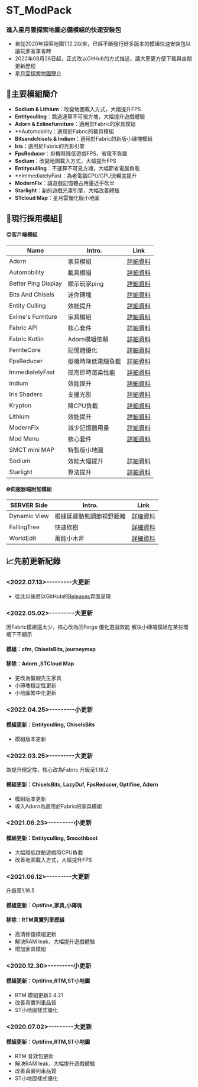 # ST_ModPack
### 進入星月雲探索地圖必備模組的快速安裝包
- 自從2020年探索地圖1.12.2以來，已經不斷發行好多版本的模組快速安裝包以讓玩家省事省時
- 2022年08月26日起，正式改以GitHub的方式推送，讓大家更方便下載與查閱更新歷程
- [星月雲探索地圖簡介](https://smct.vercel.app/#map)

## 🔎主要模組簡介
- **Sodium & Lithium**：改變地圖載入方式，大幅提升FPS
- **Entityculling**：跳過運算不可視方塊，大幅提升遊戲體驗
- **Adorn & Exlinefurniture**：適用於Fabric的家具模組
- **Automobility：適用於Fabric的載具模組
- **Bitsandchisels & Indium**：適用於Fabric的新版小磚塊模組
- **Iris**：適用於Fabric的光影引擎
- **FpsReducer**：掛機時降低遊戲FPS，省電不負載 
- **Sodium**：改變地圖載入方式，大幅提升FPS
- **Entityculling**：不運算不可見方塊，大幅節省電腦負載
- **ImmediatelyFast：為老電腦CPU/GPU流暢度提升
- **ModernFix**：讓遊戲記憶體占用量近乎砍半
- **Starlight**：新的遊戲光罩引擎，大幅改善體驗
- **STcloud Map**：星月雲優化版小地圖

## 📂現行採用模組📌
#### 😊客戶端模組
| Name |Intro.| Link |
| ------------------ | ------ | ------ |
| Adorn              | 家具模組         | [詳細資料](https://modrinth.com/mod/adorn) |
| Automobility       | 載具模組         | [詳細資料](https://modrinth.com/mod/automobility) |
| Better Ping Display| 顯示玩家ping     | [詳細資料](https://modrinth.com/mod/better-ping-display-fabric) |
| Bits And Chisels   | 迷你磚塊         | [詳細資料](https://modrinth.com/mod/bits-and-chisels) |
| Entity Culling     | 效能提升         | [詳細資料](https://modrinth.com/mod/entityculling) |
| Exline's Furniture | 家具模組         | [詳細資料](https://modrinth.com/mod/exlines-furniture) |
| Fabric API         | 核心套件         | [詳細資料](https://modrinth.com/mod/fabric-api) |
| Fabric Kotlin      | Adorn模組依賴    | [詳細資料](https://modrinth.com/mod/fabric-language-kotlin) |
| FerriteCore        | 記憶體優化       | [詳細資料](https://modrinth.com/mod/ferrite-core) |
| FpsReducer         | 掛機時降低電腦負載 | [詳細資料](https://www.curseforge.com/minecraft/mc-mods/fps-reducer) |
| ImmediatelyFast    | 提高即時渲染性能  | [詳細資料](https://modrinth.com/mod/immediatelyfast) |
| Indium             | 效能提升         | [詳細資料](https://modrinth.com/mod/indium) |
| Iris Shaders       | 支援光影         | [詳細資料](https://modrinth.com/mod/iris) |
| Krypton            | 降CPU負載       | [詳細資料](https://modrinth.com/mod/krypton) |
| Lithium            | 效能提升        | [詳細資料](https://modrinth.com/mod/lithium) |
| ModernFix          | 減少記憶體用量   | [詳細資料](https://modrinth.com/mod/modernfix) |
| Mod Menu           | 核心套件        | [詳細資料](https://modrinth.com/mod/modmenu) |
| SMCT mini MAP      | 特製版小地圖     | |
| Sodium             | 效能大幅提升     | [詳細資料](https://modrinth.com/mod/sodium) |
| Starlight          | 算法提升        | [詳細資料](https://modrinth.com/mod/starlight) |

#### 🌐伺服器端附加模組
| SERVER Side |Intro.| Link |
| ------------------ | ------ | ------ |
| Dynamic View| 根據延遲動態調節視野距離 | [詳細資料](https://www.curseforge.com/minecraft/mc-mods/dynamic-view-fabric) |
| FallingTree | 快速砍樹 | [詳細資料](https://modrinth.com/mod/fallingtree) |
| WorldEdit   | 萬能小木斧 | [詳細資料](https://www.curseforge.com/minecraft/mc-mods/worldedit) |


## 📈先前更新紀錄

### <2022.07.13>---------大更新

* 從此以後將以GitHub的[Releases](https://github.com/kilo0702/ST_ModPack/releases)頁面呈現


### <2022.05.02>---------大更新 
因Fabric模組還太少，核心改為回Forge
優化遊戲效能
解決小磚塊模組在某些環境下不顯示
#### 模組：cfm, ChiselsBits, journeymap
#### 移除：Adorn ,STCloud Map
* 更改為螯蝦先生家具
* 小磚塊穩定性更新
* 小地圖繁中化更新

### <2022.04.25>---------小更新
#### 模組更新：Entityculling, ChiselsBits
* 模組版本更新

### <2022.03.25>---------大更新 
為提升穩定性，核心改為Fabric
升級至1.18.2
#### 模組更新：ChiselsBits, LazyDuf, FpsReducer, Optifine, Adorn
* 模組版本更新
* 導入Adorn為適用於Fabric的家具模組

### <2021.06.23>---------小更新
#### 模組更新：Entityculling, Smoothboot
* 大幅降低啟動遊戲時CPU負載
* 改善地圖載入方式，大幅提升FPS

### <2021.06.12>---------大更新
升級至1.16.5
#### 模組更新：Optifine,家具,小磚塊
#### 移除：RTM真實列車模組
* 高清修復模組更新
* 解決RAM leak，大幅提升遊戲體驗
* 增加家具模組

### <2020.12.30>---------小更新
#### 模組更新：Optifine,RTM,ST小地圖
* RTM 模組更新2.4.21
* 改善真實列車品質
* ST小地圖樣式優化

### <2020.07.02>---------大更新
#### 模組更新：Optifine,RTM,ST小地圖
* RTM 音效包更新
* 解決RAM leak，大幅提升遊戲體驗
* 改善真實列車品質
* ST小地圖樣式優化
